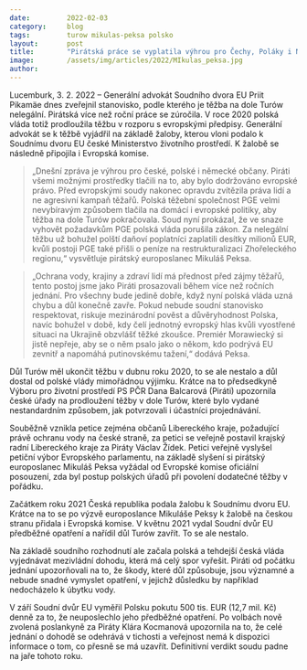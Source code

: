 ```yaml
---
date:         2022-02-03
category:     blog
tags:         turow mikulas-peksa polsko
layout:       post
title:        "Pirátská práce se vyplatila výhrou pro Čechy, Poláky i Němce. Generální advokát Soudního dvora EU rozhodl, že je těžba v dole Turów nelegální"
image:        /assets/img/articles/2022/MIkulas_peksa.jpg
author:       
---
```

 
Lucemburk, 3. 2. 2022 – Generální advokát Soudního dvora EU Priit Pikamäe dnes zveřejnil stanovisko, podle kterého je těžba na dole Turów nelegální. Pirátská více než roční práce se zúročila. V roce 2020 polská vláda totiž prodloužila těžbu v rozporu s evropskými předpisy. Generální advokát se k těžbě vyjádřil na základě žaloby, kterou vloni podalo k Soudnímu dvoru EU české Ministerstvo životního prostředí. K žalobě se následně připojila i Evropská komise.

> „Dnešní zpráva je výhrou pro české, polské i německé občany. Piráti všemi možnými prostředky tlačili na to, aby bylo dodržováno evropské právo. Před evropskými soudy nakonec opravdu zvítězila práva lidí a ne agresivní kampaň těžařů. Polská těžební společnost PGE velmi nevybíravým způsobem tlačila na domácí i evropské politiky, aby těžba na dole Turów pokračovala. Soud nyní prokázal, že ve snaze vyhovět požadavkům PGE polská vláda porušila zákon. Za nelegální těžbu už bohužel polští daňoví poplatníci zaplatili desítky milionů EUR, kvůli postoji PGE také přišli o peníze na restrukturalizaci Zhořeleckého regionu,“ vysvětluje pirátský europoslanec Mikuláš Peksa.

> „Ochrana vody, krajiny a zdraví lidí má přednost před zájmy těžařů, tento postoj jsme jako Piráti prosazovali během více než ročních jednání. Pro všechny bude jedině dobře, když nyní polská vláda uzná chybu a důl konečně zavře. Pokud nebude soudní stanovisko respektovat, riskuje mezinárodní pověst a důvěryhodnost Polska, navíc bohužel v době, kdy čelí jednotný evropský hlas kvůli vyostřené situaci na Ukrajině obzvlášť těžké zkoušce. Premiér Morawiecký si jistě nepřeje, aby se o něm psalo jako o někom, kdo podrývá EU zevnitř a napomáhá putinovskému tažení,“ dodává Peksa.

Důl Turów měl ukončit těžbu v dubnu roku 2020, to se ale nestalo a důl dostal od polské vlády mimořádnou výjimku. Krátce na to předsedkyně Výboru pro životní prostředí PS PČR Dana Balcarová (Piráti) upozornila české úřady na prodloužení těžby v dole Turów, které bylo vydané nestandardním způsobem, jak potvrzovali i účastníci projednávání.

Souběžně vznikla petice zejména občanů Libereckého kraje, požadující právě ochranu vody na české straně, za petici se veřejně postavil krajský radní Libereckého kraje za Piráty Václav Žídek. Petici veřejně vyslyšel petiční výbor Evropského parlamentu, na základě slyšení si pirátský europoslanec Mikuláš Peksa vyžádal od Evropské komise oficiální posouzení, zda byl postup polských úřadů při povolení dodatečné těžby v pořádku.

Začátkem roku 2021 Česká republika podala žalobu k Soudnímu dvoru EU. Krátce na to se po výzvě europoslance Mikuláše Peksy k žalobě na českou stranu přidala i Evropská komise. V květnu 2021 vydal Soudní dvůr EU předběžné opatření a nařídil důl Turów zavřít. To se ale nestalo.

Na základě soudního rozhodnutí ale začala polská a tehdejší česká vláda vyjednávat mezivládní dohodu, která má celý spor vyřešit. Piráti od počátku jednání upozorňovali na to, že škody, které důl způsobuje, jsou významné a nebude snadné vymyslet opatření, v jejichž důsledku by například nedocházelo k úbytku vody.

V září Soudní dvůr EU vyměřil Polsku pokutu 500 tis. EUR (12,7 mil. Kč) denně za to, že neuposlechlo jeho předběžné opatření. Po volbách nově zvolená poslankyně za Piráty Klára Kocmanová upozornila na to, že celé jednání o dohodě se odehrává v tichosti a veřejnost nemá k dispozici informace o tom, co přesně se má uzavřít. Definitivní verdikt soudu padne na jaře tohoto roku.

